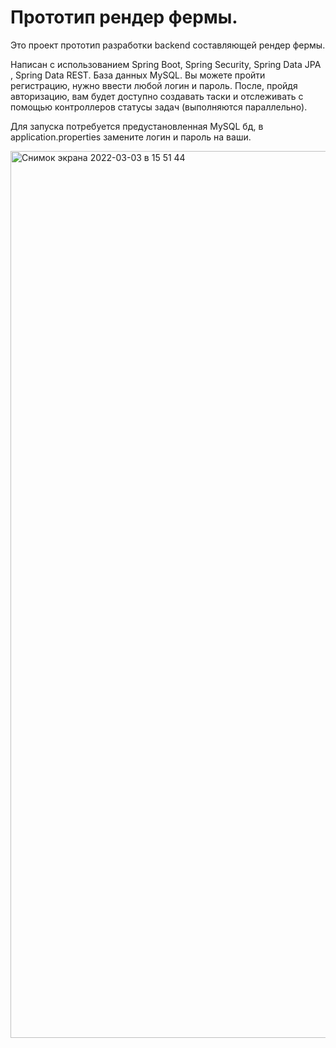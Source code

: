 # Прототип рендер фермы.

Это проект прототип разработки backend составляющей рендер фермы.

Написан с использованием Spring Boot, Spring Security, Spring Data JPA , Spring Data REST. База данных MySQL.
Вы можете пройти регистрацию, нужно ввести любой логин и пароль.
После, пройдя авторизацию, вам будет доступно создавать таски и отслеживать с помощью контроллеров статусы задач (выполняются параллельно).

Для запуска потребуется предустановленная MySQL бд, в application.properties замените логин и пароль на ваши. 

<img width="1419" alt="Снимок экрана 2022-03-03 в 15 51 44" src="https://user-images.githubusercontent.com/85585191/156568277-8513bdef-4ef6-4593-91c5-a491b374f538.png">
